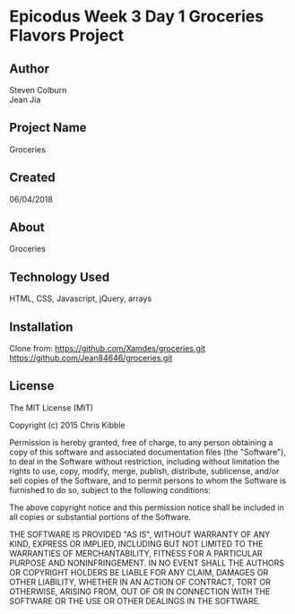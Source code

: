 # Epicodus Week 3 Day 1 Groceries Flavors Project

## Author

Steven Colburn  
Jean Jia

## Project Name

Groceries

## Created

06/04/2018

## About

Groceries

## Technology Used

HTML, CSS, Javascript, jQuery, arrays

## Installation
Clone from:
https://github.com/Xamdes/groceries.git
https://github.com/Jean84646/groceries.git

## License

The MIT License (MIT)

Copyright (c) 2015 Chris Kibble

Permission is hereby granted, free of charge, to any person obtaining a copy of this software and associated documentation files (the "Software"), to deal in the Software without restriction, including without limitation the rights to use, copy, modify, merge, publish, distribute, sublicense, and/or sell copies of the Software, and to permit persons to whom the Software is furnished to do so, subject to the following conditions:

The above copyright notice and this permission notice shall be included in all copies or substantial portions of the Software.

THE SOFTWARE IS PROVIDED "AS IS", WITHOUT WARRANTY OF ANY KIND, EXPRESS OR IMPLIED, INCLUDING BUT NOT LIMITED TO THE WARRANTIES OF MERCHANTABILITY, FITNESS FOR A PARTICULAR PURPOSE AND NONINFRINGEMENT. IN NO EVENT SHALL THE AUTHORS OR COPYRIGHT HOLDERS BE LIABLE FOR ANY CLAIM, DAMAGES OR OTHER LIABILITY, WHETHER IN AN ACTION OF CONTRACT, TORT OR OTHERWISE, ARISING FROM, OUT OF OR IN CONNECTION WITH THE SOFTWARE OR THE USE OR OTHER DEALINGS IN THE SOFTWARE.
